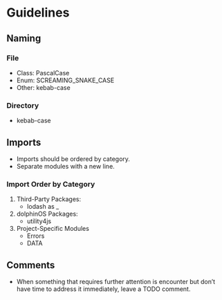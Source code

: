 # Guidelines

## Naming

### File

* Class: PascalCase
* Enum: SCREAMING_SNAKE_CASE
* Other: kebab-case

### Directory

* kebab-case

## Imports

* Imports should be ordered by category.
* Separate modules with a new line.

### Import Order by Category

1. Third-Party Packages:
    * lodash as _
2. dolphinOS Packages:
    * utility4js
3. Project-Specific Modules
    * Errors
    * DATA

## Comments

* When something that requires further attention is encounter but don’t have time to address it immediately, leave a TODO comment.

